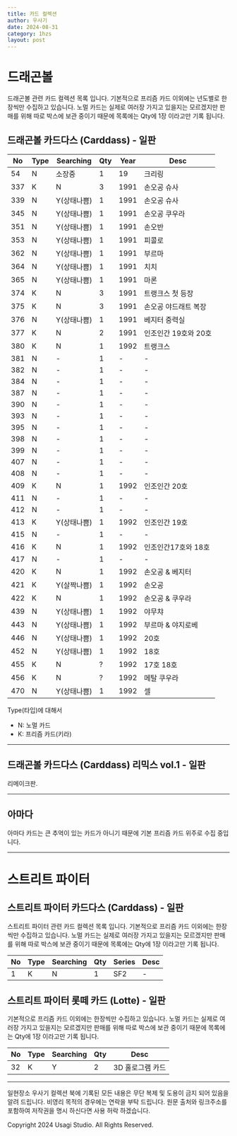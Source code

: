 ```yaml
---
title: 카드 컬렉션
author: 우사기
date: 2024-08-31
category: 1hzs
layout: post
---
```


# 드래곤볼
드래곤볼 관련 카드 컬렉션 목록 입니다.
기본적으로 프리즘 카드 이외에는 년도별로 한장씩만 수집하고 있습니다. 
노멀 카드는 실제로 여러장 가지고 있을지는 모르겠지만 판매를 위해 따로 박스에 보관 중이기 때문에 목록에는 Qty에 1장 이라고만 기록 됩니다. 

## 드래곤볼 카드다스 (Carddass) - 일판

No|Type|Searching|Qty|Year|Desc
-|-|-|-|-|-
54|N|소장중|1|19|크리링
337|K|N|3|1991|손오공 슈사
339|N|Y(상태나쁨)|1|1991|손오공 슈사
345|N|Y(상태나쁨)|1|1991|손오공 쿠우라
351|N|Y(상태나쁨)|1|1991|손오반
353|N|Y(상태나쁨)|1|1991|피콜로
362|N|Y(상태나쁨)|1|1991|부르마
364|N|Y(상태나쁨)|1|1991|치치
365|N|Y(상태나쁨)|1|1991|마론
374|K|N|3|1991|트랭크스 첫 등장
375|K|N|3|1991|손오공 야드래트 복장
376|N|Y(상태나쁨)|1|1991|베지터 중력실
377|K|N|2|1991|인조인간 19호와 20호
380|K|N|1|1992|트랭크스
381|N|-|1|-|-
382|N|-|1|-|-
384|N|-|1|-|-
387|N|-|1|-|-
390|N|-|1|-|-
393|N|-|1|-|-
395|N|-|1|-|-
398|N|-|1|-|-
399|N|-|1|-|-
407|N|-|1|-|-
408|N|-|1|-|-
409|K|N|1|1992|인조인간 20호
411|N|-|1|-|-
412|N|-|1|-|-
413|K|Y(상태나쁨)|1|1992|인조인간 19호
415|N|-|1|-|-
416|K|N|1|1992|인조인간17호와 18호
417|N|-|1|-|-
420|K|N|1|1992|손오공 & 베지터
421|K|Y(살짝나쁨)|1|1992|손오공
422|K|N|1|1992|손오공 & 쿠우라
439|N|Y(상태나쁨)|1|1992|야무챠
443|N|Y(상태나쁨)|1|1992|부르마 & 야지로베
446|N|Y(상태나쁨)|1|1992|20호
452|N|Y(상태나쁨)|1|1992|18호
455|K|N|?|1992|17호 18호
456|K|N|?|1992|메탈 쿠우라
470|N|Y(상태나쁨)|1|1992|셀

Type(타입)에 대해서
- N: 노멀 카드
- K: 프리즘 카드(키라)

---

## 드래곤볼 카드다스 (Carddass) 리믹스 vol.1 - 일판

리메이크판.


---

## 아마다
아마다 카드는 큰 추억이 있는 카드가 아니기 때문에 기본 프리즘 카드 위주로 수집 중입니다. 

---

# 스트리트 파이터

## 스트리트 파이터 카드다스 (Carddass) - 일판

스트리트 파이터 관련 카드 컬렉션 목록 입니다.
기본적으로 프리즘 카드 이외에는 한장씩만 수집하고 있습니다. 
노멀 카드는 실제로 여러장 가지고 있을지는 모르겠지만 판매를 위해 따로 박스에 보관 중이기 때문에 목록에는 Qty에 1장 이라고만 기록 됩니다. 

No|Type|Searching|Qty|Series|Desc
-|-|-|-|-|-
1|K|N|1|SF2|-

## 스트리트 파이터 롯떼 카드 (Lotte) - 일판

기본적으로 프리즘 카드 이외에는 한장씩만 수집하고 있습니다. 
노멀 카드는 실제로 여러장 가지고 있을지는 모르겠지만 판매를 위해 따로 박스에 보관 중이기 때문에 목록에는 Qty에 1장 이라고만 기록 됩니다. 

No|Type|Searching|Qty|Desc
-|-|-|-|-
32|K|Y|2|3D 홀로그램 카드


---

일현장소 우사기 컬렉션 북에 기록된 모든 내용은 무단 복제 및 도용이 금지 되어 있음을 알려 드립니다. 비영리 목적의 경우에는 연락을 부탁 드립니다. 원문 출처와 링크주소를 포함하여 저작권을 명시 하신다면 사용 허락 하겠습니다. 

Copyright 2024 Usagi Studio. All Rights Reserved.

